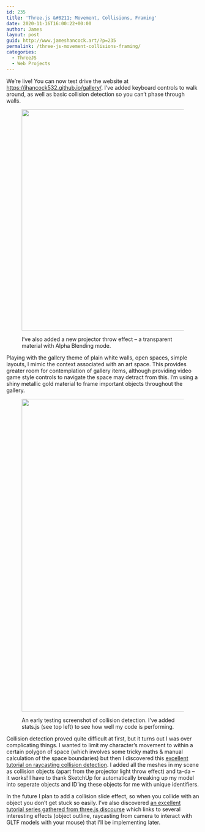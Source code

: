 ```yaml
---
id: 235
title: 'Three.js &#8211; Movement, Collisions, Framing'
date: 2020-11-16T16:00:22+00:00
author: James
layout: post
guid: http://www.jameshancock.art/?p=235
permalink: /three-js-movement-collisions-framing/
categories:
  - ThreeJS
  - Web Projects
---
```

We&#8217;re live! You can now test drive the website at <https://jhancock532.github.io/gallery/>. I&#8217;ve added keyboard controls to walk around, as well as basic collision detection so you can&#8217;t phase through walls.<figure class="wp-block-image size-large">

<img loading="lazy" width="1024" height="576" src="http://www.jameshancock.art/wp-content/uploads/2020/11/projector-effect-1024x576.jpg" alt="" class="wp-image-237" srcset="http://www.jameshancock.art/wp-content/uploads/2020/11/projector-effect-1024x576.jpg 1024w, http://www.jameshancock.art/wp-content/uploads/2020/11/projector-effect-300x169.jpg 300w, http://www.jameshancock.art/wp-content/uploads/2020/11/projector-effect-768x432.jpg 768w, http://www.jameshancock.art/wp-content/uploads/2020/11/projector-effect-1536x864.jpg 1536w, http://www.jameshancock.art/wp-content/uploads/2020/11/projector-effect.jpg 1920w" sizes="(max-width: 767px) 89vw, (max-width: 1000px) 54vw, (max-width: 1071px) 543px, 580px" /> <figcaption>I&#8217;ve also added a new projector throw effect &#8211; a transparent material with Alpha Blending mode.</figcaption></figure> <!--more-->

Playing with the gallery theme of plain white walls, open spaces, simple layouts, I mimic the context associated with an art space. This provides greater room for contemplation of gallery items, although providing video game style controls to navigate the space may detract from this. I&#8217;m using a shiny metallic gold material to frame important objects throughout the gallery.<figure class="wp-block-image size-large">

<img loading="lazy" width="1024" height="814" src="http://www.jameshancock.art/wp-content/uploads/2020/11/Collision-Detection-Early-Testing-1024x814.jpg" alt="" class="wp-image-245" srcset="http://www.jameshancock.art/wp-content/uploads/2020/11/Collision-Detection-Early-Testing-1024x814.jpg 1024w, http://www.jameshancock.art/wp-content/uploads/2020/11/Collision-Detection-Early-Testing-300x238.jpg 300w, http://www.jameshancock.art/wp-content/uploads/2020/11/Collision-Detection-Early-Testing-768x610.jpg 768w, http://www.jameshancock.art/wp-content/uploads/2020/11/Collision-Detection-Early-Testing.jpg 1280w" sizes="(max-width: 767px) 89vw, (max-width: 1000px) 54vw, (max-width: 1071px) 543px, 580px" /> <figcaption>An early testing screenshot of collision detection. I&#8217;ve added stats.js (see top left) to see how well my code is performing.</figcaption></figure> 

Collision detection proved quite difficult at first, but it turns out I was over complicating things. I wanted to limit my character&#8217;s movement to within a certain polygon of space (which involves some tricky maths & manual calculation of the space boundaries) but then I discovered this <a href="http://stemkoski.github.io/Three.js/Collision-Detection.html" data-type="URL" data-id="http://stemkoski.github.io/Three.js/Collision-Detection.html">excellent tutorial on raycasting collision detection</a>. I added all the meshes in my scene as collision objects (apart from the projector light throw effect) and ta-da &#8211; it works! I have to thank SketchUp for automatically breaking up my model into seperate objects and ID&#8217;ing these objects for me with unique identifiers.

In the future I plan to add a collision slide effect, so when you collide with an object you don&#8217;t get stuck so easily. I&#8217;ve also discovered <a href="https://hofk.de/main/discourse.threejs/" data-type="URL" data-id="https://hofk.de/main/discourse.threejs/">an excellent tutorial series gathered from three.js discourse</a> which links to several interesting effects (object outline, raycasting from camera to interact with GLTF models with your mouse) that I&#8217;ll be implementing later.